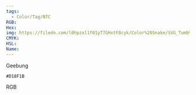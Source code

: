 ```yaml
---
tags:
  - Color/Tag/NTC
RGB:
Hex:
img: https://filedn.com/l0hpzxl1f01yT7GHxtF8cyk/Color%20Snake/SVG_Tumb%20Mass%20No%20Name/D18F1B.svg
CMYK:
HSL:
Name:
---
```

Geebung
```palette
#D18F1B
```
RGB
